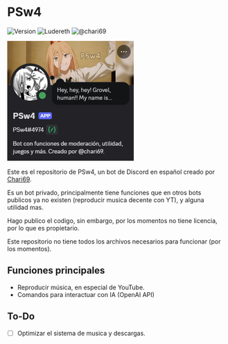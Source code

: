 # PSw4

![Version](https://img.shields.io/badge/version-2.0.0-blueviolet) ![Ludereth](https://img.shields.io/badge/@ludereth-darkgreen) ![@chari69](https://img.shields.io/badge/@chari69-orange)

![PSw4](./resources/PSw4.png)

Este es el repositorio de PSw4, un bot de Discord en español creado por [Chari69](https://github.com/Chari69).

Es un bot privado, principalmente tiene funciones que en otros bots publicos ya no existen (reproducir musica decente con YT), y alguna utilidad mas.

Hago publico el codigo, sin embargo, por los momentos no tiene licencia, por lo que es propietario.

Este repositorio no tiene todos los archivos necesarios para funcionar (por los momentos).

## Funciones principales

- Reproducir música, en especial de YouTube.
- Comandos para interactuar con IA (OpenAI API)

## To-Do

- [ ] Optimizar el sistema de musica y descargas.
